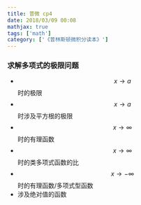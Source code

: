 ```yaml
---
title: 普微 cp4
date: 2018/03/09 00:08
mathjax: true
tags: ['math']
category: ['《普林斯顿微积分读本》']
---
```

### 求解多项式的极限问题
- $$x \to a$$ 时的极限
- $$x \to a$$ 时涉及平方根的极限
- $$x \to \infty$$ 时的有理函数
- $$x \to \infty$$ 时的类多项式函数的比
- $$x \to -\infty$$ 时的有理函数/多项式型函数
- 涉及绝对值的函数
